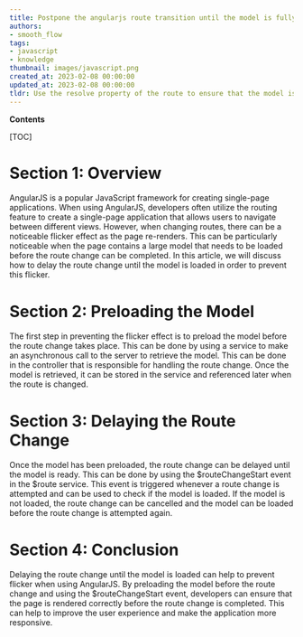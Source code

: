 ```yaml
---
title: Postpone the angularjs route transition until the model is fully loaded to avoid flickering
authors:
- smooth_flow
tags:
- javascript
- knowledge
thumbnail: images/javascript.png
created_at: 2023-02-08 00:00:00
updated_at: 2023-02-08 00:00:00
tldr: Use the resolve property of the route to ensure that the model is loaded before the route is changed.
---
```


**Contents**

[TOC]

# Section 1: Overview 
AngularJS is a popular JavaScript framework for creating single-page applications. When using AngularJS, developers often utilize the routing feature to create a single-page application that allows users to navigate between different views. However, when changing routes, there can be a noticeable flicker effect as the page re-renders. This can be particularly noticeable when the page contains a large model that needs to be loaded before the route change can be completed. In this article, we will discuss how to delay the route change until the model is loaded in order to prevent this flicker. 

# Section 2: Preloading the Model
The first step in preventing the flicker effect is to preload the model before the route change takes place. This can be done by using a service to make an asynchronous call to the server to retrieve the model. This can be done in the controller that is responsible for handling the route change. Once the model is retrieved, it can be stored in the service and referenced later when the route is changed.

# Section 3: Delaying the Route Change
Once the model has been preloaded, the route change can be delayed until the model is ready. This can be done by using the $routeChangeStart event in the $route service. This event is triggered whenever a route change is attempted and can be used to check if the model is loaded. If the model is not loaded, the route change can be cancelled and the model can be loaded before the route change is attempted again.

# Section 4: Conclusion 
Delaying the route change until the model is loaded can help to prevent flicker when using AngularJS. By preloading the model before the route change and using the $routeChangeStart event, developers can ensure that the page is rendered correctly before the route change is completed. This can help to improve the user experience and make the application more responsive.
